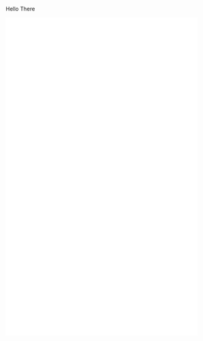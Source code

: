 Hello There

[<img alt="🦑" src="https://github.com/shnkreddy98/shnkreddy98/blob/main/metrics.svg">](https://github.com/shnkreddy98/metrics)
